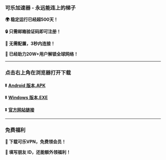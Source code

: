 ### 可乐加速器 - 永远能连上的梯子
**:earth_africa: 稳定运行已经超500天！**

**:lock: 只需邮箱验证码即可注册！**

**:rocket: 无需配置，3秒内连接！**

**:man: 已经助力20W+用户解锁全球网络！**

---
### 点击右上角在浏览器打开下载
#### :arrow_double_down: [Android 版本.APK](https://103.103.201.21:10146/down/ilZoio0PkiJ0.apk)
  #### :arrow_double_down: [Windows 版本.EXE](https://103.103.201.21:10146/down/pvd0Irhhzz3C.exe)
#### :arrow_double_down: [官方网站链接](https://www.tiandiapp.com)
---
### 免费福利
**:gift: 下载可乐VPN，免费领会员！**

**:gift: 填写朋友 ID，还能额外领福利！**
